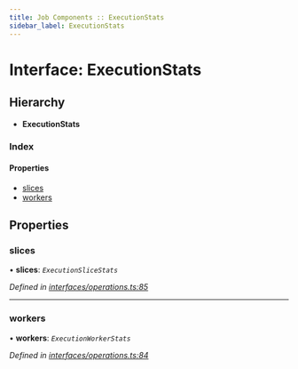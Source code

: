 ```yaml
---
title: Job Components :: ExecutionStats
sidebar_label: ExecutionStats
---
```


# Interface: ExecutionStats

## Hierarchy

* **ExecutionStats**

### Index

#### Properties

* [slices](executionstats.md#slices)
* [workers](executionstats.md#workers)

## Properties

###  slices

• **slices**: *`ExecutionSliceStats`*

*Defined in [interfaces/operations.ts:85](https://github.com/terascope/teraslice/blob/7cdb60b1/packages/job-components/src/interfaces/operations.ts#L85)*

___

###  workers

• **workers**: *`ExecutionWorkerStats`*

*Defined in [interfaces/operations.ts:84](https://github.com/terascope/teraslice/blob/7cdb60b1/packages/job-components/src/interfaces/operations.ts#L84)*
